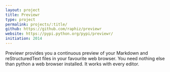 ```yaml
---
layout: project
title: Previewr
type: project
permalink: projects/:title/
github: https://github.com/raphiz/previewr
website: https://pypi.python.org/pypi/previewr/
initiation: 2014
---
```

Previewr provides you a continuous preview of your Markdown and reStructuredText files in your favourite web browser. You need nothing else than python a web browser installed. It works with every editor.
